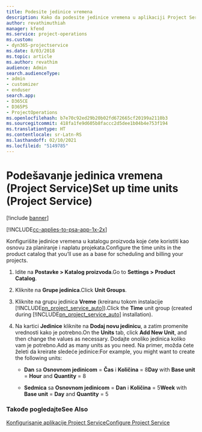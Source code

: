 ```yaml
---
title: Podesite jedinice vremena
description: Kako da podesite jedinice vremena u aplikaciji Project Service
author: revathimuthiah
manager: kfend
ms.service: project-operations
ms.custom:
- dyn365-projectservice
ms.date: 8/03/2018
ms.topic: article
ms.author: revathim
audience: Admin
search.audienceType:
- admin
- customizer
- enduser
search.app:
- D365CE
- D365PS
- ProjectOperations
ms.openlocfilehash: b7e70c92ed29b20b02fd672665cf20199a2110b3
ms.sourcegitcommit: 418fa1fe9d605b8faccc2d5dee1b04b4e753f194
ms.translationtype: HT
ms.contentlocale: sr-Latn-RS
ms.lasthandoff: 02/10/2021
ms.locfileid: "5149785"
---
```

# <a name="set-up-time-units-project-service"></a><span data-ttu-id="c79e5-103">Podešavanje jedinica vremena (Project Service)</span><span class="sxs-lookup"><span data-stu-id="c79e5-103">Set up time units (Project Service)</span></span>

[!include [banner](../includes/psa-now-project-operations.md)]

[!INCLUDE[cc-applies-to-psa-app-1x-2x](../includes/cc-applies-to-psa-app-1x-2x.md)]

<span data-ttu-id="c79e5-104">Konfigurišite jedinice vremena u katalogu proizvoda koje ćete koristiti kao osnovu za planiranje i naplatu projekata.</span><span class="sxs-lookup"><span data-stu-id="c79e5-104">Configure the time units in the product catalog that you’ll use as a base for scheduling and billing your projects.</span></span>  
  
1. <span data-ttu-id="c79e5-105">Idite na **Postavke > Katalog proizvoda**.</span><span class="sxs-lookup"><span data-stu-id="c79e5-105">Go to **Settings > Product Catalog**.</span></span>  
  
2. <span data-ttu-id="c79e5-106">Kliknite na **Grupe jedinica**.</span><span class="sxs-lookup"><span data-stu-id="c79e5-106">Click **Unit Groups**.</span></span>  
  
3. <span data-ttu-id="c79e5-107">Kliknite na grupu jedinica **Vreme** (kreiranu tokom instalacije [!INCLUDE[pn_project_service_auto](../includes/pn-project-service-auto.md)]).</span><span class="sxs-lookup"><span data-stu-id="c79e5-107">Click the **Time** unit group (created during [!INCLUDE[pn_project_service_auto](../includes/pn-project-service-auto.md)] installation).</span></span>  
  
4. <span data-ttu-id="c79e5-108">Na kartici **Jedinice** kliknite na **Dodaj novu jedinicu**, a zatim promenite vrednosti kako je potrebno.</span><span class="sxs-lookup"><span data-stu-id="c79e5-108">On the **Units** tab, click **Add New Unit**, and then change the values as necessary.</span></span> <span data-ttu-id="c79e5-109">Dodajte onoliko jedinica koliko vam je potrebno.</span><span class="sxs-lookup"><span data-stu-id="c79e5-109">Add as many units as you need.</span></span> <span data-ttu-id="c79e5-110">Na primer, možda ćete želeti da kreirate sledeće jedinice:</span><span class="sxs-lookup"><span data-stu-id="c79e5-110">For example, you might want to create the following units:</span></span>  
  
   - <span data-ttu-id="c79e5-111">**Dan** sa **Osnovnom jedinicom** = **Čas** i **Količina** = 8</span><span class="sxs-lookup"><span data-stu-id="c79e5-111">**Day** with **Base unit** = **Hour** and **Quantity** = 8</span></span>  
  
   - <span data-ttu-id="c79e5-112">**Sedmica** sa **Osnovnom jedinicom** = **Dan** i **Količina** = 5</span><span class="sxs-lookup"><span data-stu-id="c79e5-112">**Week** with **Base unit** = **Day** and **Quantity** = 5</span></span>  
  
### <a name="see-also"></a><span data-ttu-id="c79e5-113">Takođe pogledajte</span><span class="sxs-lookup"><span data-stu-id="c79e5-113">See Also</span></span>  
 [<span data-ttu-id="c79e5-114">Konfigurisanje aplikacije Project Service</span><span class="sxs-lookup"><span data-stu-id="c79e5-114">Configure Project Service</span></span>](../psa/configure.md)

